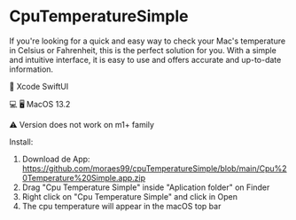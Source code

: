 # CpuTemperatureSimple

If you're looking for a quick and easy way to check your Mac's temperature in Celsius or Fahrenheit, this is the perfect solution for you.
With a simple and intuitive interface, it is easy to use and offers accurate and up-to-date information.

📐 Xcode SwiftUI

💻 🖥️ MacOS 13.2

⚠️ Version does not work on m1+ family

Install:

1. Download de App: https://github.com/moraes99/cpuTemperatureSimple/blob/main/Cpu%20Temperature%20Simple.app.zip
2. Drag "Cpu Temperature Simple" inside "Aplication folder" on Finder
3. Right click on "Cpu Temperature Simple" and click in Open
4. The cpu temperature will appear in the macOS top bar
